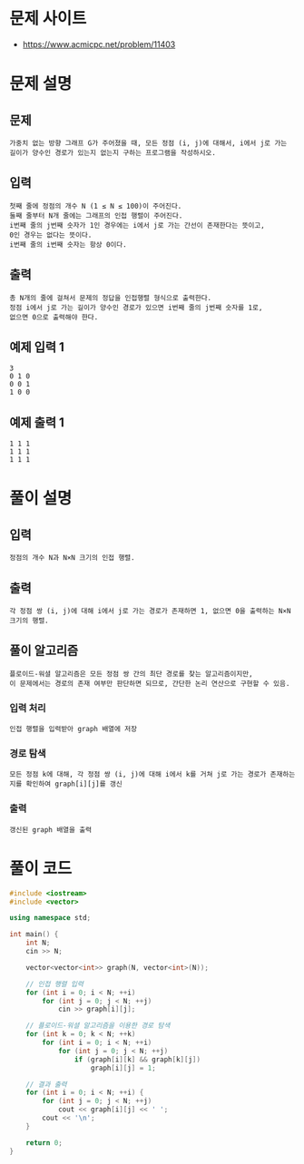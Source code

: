 # 문제 사이트
- https://www.acmicpc.net/problem/11403

# 문제 설명

## 문제
    가중치 없는 방향 그래프 G가 주어졌을 때, 모든 정점 (i, j)에 대해서, i에서 j로 가는 길이가 양수인 경로가 있는지 없는지 구하는 프로그램을 작성하시오.
## 입력
    첫째 줄에 정점의 개수 N (1 ≤ N ≤ 100)이 주어진다.
    둘째 줄부터 N개 줄에는 그래프의 인접 행렬이 주어진다.
    i번째 줄의 j번째 숫자가 1인 경우에는 i에서 j로 가는 간선이 존재한다는 뜻이고,
    0인 경우는 없다는 뜻이다.
    i번째 줄의 i번째 숫자는 항상 0이다.
## 출력
    총 N개의 줄에 걸쳐서 문제의 정답을 인접행렬 형식으로 출력한다.
    정점 i에서 j로 가는 길이가 양수인 경로가 있으면 i번째 줄의 j번째 숫자를 1로,
    없으면 0으로 출력해야 한다.
## 예제 입력 1
    3
    0 1 0
    0 0 1
    1 0 0
## 예제 출력 1
    1 1 1
    1 1 1
    1 1 1

# 풀이 설명

## 입력
    정점의 개수 N과 N×N 크기의 인접 행렬.
## 출력
    각 정점 쌍 (i, j)에 대해 i에서 j로 가는 경로가 존재하면 1, 없으면 0을 출력하는 N×N 크기의 행렬.
## 풀이 알고리즘
    플로이드-워셜 알고리즘은 모든 정점 쌍 간의 최단 경로를 찾는 알고리즘이지만,
    이 문제에서는 경로의 존재 여부만 판단하면 되므로, 간단한 논리 연산으로 구현할 수 있음.
### 입력 처리
    인접 행렬을 입력받아 graph 배열에 저장
### 경로 탐색
    모든 정점 k에 대해, 각 정점 쌍 (i, j)에 대해 i에서 k를 거쳐 j로 가는 경로가 존재하는지를 확인하여 graph[i][j]를 갱신
### 출력
    갱신된 graph 배열을 출력

# 풀이 코드

```cpp
#include <iostream>
#include <vector>

using namespace std;

int main() {
    int N;
    cin >> N;

    vector<vector<int>> graph(N, vector<int>(N));

    // 인접 행렬 입력
    for (int i = 0; i < N; ++i)
        for (int j = 0; j < N; ++j)
            cin >> graph[i][j];

    // 플로이드-워셜 알고리즘을 이용한 경로 탐색
    for (int k = 0; k < N; ++k)
        for (int i = 0; i < N; ++i)
            for (int j = 0; j < N; ++j)
                if (graph[i][k] && graph[k][j])
                    graph[i][j] = 1;

    // 결과 출력
    for (int i = 0; i < N; ++i) {
        for (int j = 0; j < N; ++j)
            cout << graph[i][j] << ' ';
        cout << '\n';
    }

    return 0;
}
```
